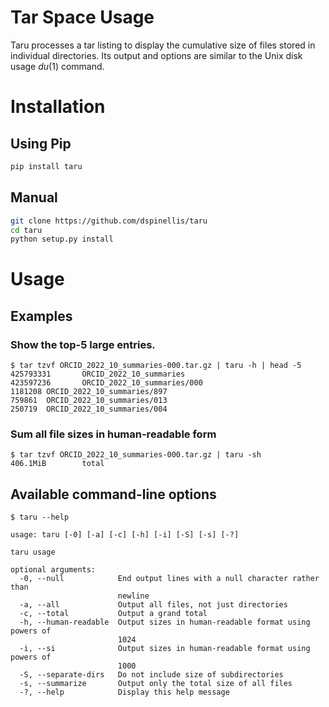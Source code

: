 # Tar Space Usage

Taru processes a tar listing to display the cumulative size of files
stored in individual directories.
Its output and options are similar to the Unix disk usage _du_(1) command.


# Installation

## Using Pip
```sh
pip install taru
```

## Manual
```sh
git clone https://github.com/dspinellis/taru
cd taru
python setup.py install
```

# Usage

## Examples

### Show the top-5 large entries. 
```
$ tar tzvf ORCID_2022_10_summaries-000.tar.gz | taru -h | head -5
425793331       ORCID_2022_10_summaries
423597236       ORCID_2022_10_summaries/000
1181208 ORCID_2022_10_summaries/897
759861  ORCID_2022_10_summaries/013
250719  ORCID_2022_10_summaries/004
```

### Sum all file sizes in human-readable form
```
$ tar tzvf ORCID_2022_10_summaries-000.tar.gz | taru -sh
406.1MiB        total
```

## Available command-line options
```
$ taru --help

usage: taru [-0] [-a] [-c] [-h] [-i] [-S] [-s] [-?]

taru usage

optional arguments:
  -0, --null            End output lines with a null character rather than
                        newline
  -a, --all             Output all files, not just directories
  -c, --total           Output a grand total
  -h, --human-readable  Output sizes in human-readable format using powers of
                        1024
  -i, --si              Output sizes in human-readable format using powers of
                        1000
  -S, --separate-dirs   Do not include size of subdirectories
  -s, --summarize       Output only the total size of all files
  -?, --help            Display this help message
```
